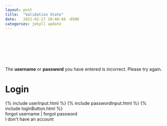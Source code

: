```yaml
---
layout: post
title:  "Validation State"
date:   2021-02-17 10:40:48 -0500
categories: jekyll update
---
```

<div class="bg_acc flex justify_center texture_dust m-b_5">
<div class="b_n3 bg_alert br_3 br_circle br_solid br_white-9 flex_none m-b_n5 m-t_5 m-x_auto p_3 shadow_overlap-light c_white " style="width:100px;height:100px;align-content: center;justify-content: center;display: grid;">
<i class="fas fa-times font_8 c_white"></i>
</div>
</div>
<div class="m_auto max-w_30 p-y_5">
<div class="m-b_4 br_solid br_1 br_alert bg_alert-5 c_black font_1 p_4 br_radius">
The <strong class="font_bold">username</strong> or <strong class="font_bold">password</strong> you have entered is incorrect. Please try again.
</div>
<h1>Login</h1>
{% include userInput.html %}
{% include passwordInput.html %}
{% include loginButton.html %}
<div class="text_center">
<a class="link c_primary-n1">forgot username</a> | <a class="link c_primary-n1">forgot password</a>
</div>
</div>
<div class="br-t_1 br_solid br_black-3 bg_black-1 text_center p_3 m-t_auto shadow_n1"><a class="link c_primary-n1">I don't have an account</a></div>